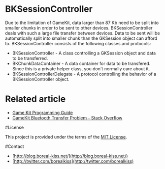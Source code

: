 # BKSessionController

Due to the limitation of GameKit, data larger than 87 Kb need to be split into smaller chunks in order to be sent to other devices. BKSessionController deals with such a large file transfer between devices. Data to be sent will be automatically split into smaller chunk than the GKSession object can afford to. BKSessionController consists of the following classes and protocols:

* BKSessionController - A class controlling a GKSession object and data to be transferred.
* BKChunkDataContainer - A data container for data to be transfered. Since this is a private helper class, you don't normally care about it. 
* BKSessionControllerDelegate - A protocol controlling the behavior of a BKSessionController object.

# Related article

* [Game Kit Programming Guide](http://developer.apple.com/library/ios/documentation/NetworkingInternet/Conceptual/GameKit_Guide/)
* [GameKit Bluetooth Transfer Problem - Stack Overflow](http://stackoverflow.com/questions/2877523/gamekit-bluetooth-transfer-problem)

#License

This project is provided under the terms of the [MIT License](http://www.opensource.org/licenses/mit-license.php).

#Contact

* [http://blog.boreal-kiss.net/](http://blog.boreal-kiss.net/)
* [http://twitter.com/borealkiss](http://twitter.com/borealkiss)